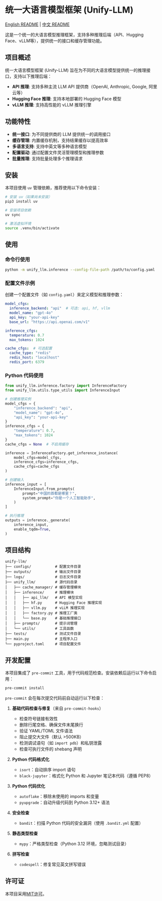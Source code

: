 # 统一大语言模型框架 (Unify-LLM)

[English README](./README_en.md) | [中文 README](./README.md)

这是一个统一的大语言模型推理框架，支持多种推理后端（API、Hugging Face、vLLM等），提供统一的接口和缓存管理功能。

## 项目概述

统一大语言模型框架 (Unify-LLM) 旨在为不同的大语言模型提供统一的推理接口，支持以下推理后端：

- **API 推理**: 支持多种主流 LLM API 提供商（OpenAI, Anthropic, Google, 阿里云等）
- **Hugging Face 推理**: 支持本地部署的 Hugging Face 模型
- **vLLM 推理**: 支持高性能的 vLLM 推理引擎

## 功能特性

- **统一接口**: 为不同提供商的 LLM 提供统一的调用接口
- **缓存管理**: 内置缓存机制，支持结果缓存以提高效率
- **多语言支持**: 支持中英文等多种语言模型
- **配置驱动**: 通过配置文件灵活管理模型和推理参数
- **批量推理**: 支持批量处理多个推理请求

## 安装

本项目使用 `uv` 管理依赖，推荐使用以下命令安装：

```bash
# 安装 uv（如果尚未安装）
pip3 install uv

# 安装项目依赖
uv sync

# 激活虚拟环境
source .venv/bin/activate
```

## 使用

### 命令行使用

```bash
python -m unify_llm.inference --config-file-path /path/to/config.yaml
```

### 配置文件示例

创建一个配置文件（如 `config.yaml`）来定义模型和推理参数：

```yaml
model_cfgs:
  inference_backend: "api"  # 可选: api, hf, vllm
  model_name: "gpt-4o"
  api_key: "your-api-key"
  base_url: "https://api.openai.com/v1"

inference_cfgs:
  temperature: 0.7
  max_tokens: 1024

cache_cfgs:  # 可选配置
  cache_type: "redis"
  redis_host: "localhost"
  redis_port: 6379
```

### Python 代码使用

```python
from unify_llm.inference.factory import InferenceFactory
from unify_llm.utils.type_utils import InferenceInput

# 创建推理实例
model_cfgs = {
    "inference_backend": "api",
    "model_name": "gpt-4o",
    "api_key": "your-api-key"
}
inference_cfgs = {
    "temperature": 0.7,
    "max_tokens": 1024
}
cache_cfgs = None  # 不启用缓存

inference = InferenceFactory.get_inference_instance(
    model_cfgs=model_cfgs,
    inference_cfgs=inference_cfgs,
    cache_cfgs=cache_cfgs
)

# 创建输入
inference_input = [
    InferenceInput.from_prompts(
        prompt="中国的首都是哪里？",
        system_prompt="你是一个人工智能助手",
    )
]

# 执行推理
outputs = inference._generate(
    inference_input,
    enable_tqdm=True,
)
```

## 项目结构

```
unify-llm/
├── configs/           # 配置文件目录
├── outputs/           # 输出文件目录
├── logs/              # 日志文件目录
├── unify_llm/         # 源代码目录
│   ├── cache_manager/ # 缓存管理模块
│   ├── inference/     # 推理模块
│   │   ├── api_llm/   # API 模型实现
│   │   ├── hf.py      # Hugging Face 推理实现
│   │   ├── vllm.py    # vLLM 推理实现
│   │   ├── factory.py # 推理工厂类
│   │   └── base.py    # 基础推理接口
│   ├── prompts/       # 提示词管理
│   └── utils/         # 工具函数
├── tests/             # 测试文件目录
├── main.py            # 主程序入口
└── pyproject.toml     # 项目配置文件
```

## 开发配置

本项目集成了 `pre-commit` 工具，用于代码规范检查。安装依赖后运行以下命令启用：

```bash
pre-commit install
```

`pre-commit` 会在每次提交代码前自动运行以下检查：

1. **基础代码检查与修复**（来自 `pre-commit-hooks`）
   - 检查符号链接有效性
   - 删除行尾空格、确保文件末尾换行
   - 验证 YAML/TOML 文件语法
   - 阻止提交大文件（默认 >500KB）
   - 检测调试语句（如 `import pdb`）和私钥泄露
   - 检查可执行文件的 shebang 声明

2. **Python 代码格式化**
   - `isort`：自动排序 import 语句
   - `black-jupyter`：格式化 Python 和 Jupyter 笔记本代码（遵循 PEP8）

3. **Python 代码优化**
   - `autoflake`：移除未使用的 imports 和变量
   - `pyupgrade`：自动升级代码到 Python 3.12+ 语法

4. **安全检查**
   - `bandit`：扫描 Python 代码的安全漏洞（使用 `.bandit.yml` 配置）

5. **静态类型检查**
   - `mypy`：严格类型检查（Python 3.12 环境，忽略测试目录）

6. **拼写检查**
   - `codespell`：修复常见英文拼写错误

## 许可证

本项目采用[MIT许可](./LICENSE)。
